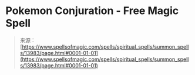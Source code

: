 <!--yml

category: 未分类

date: 2024-06-12 18:52:43

-->

# Pokemon Conjuration - Free Magic Spell

> 来源：[https://www.spellsofmagic.com/spells/spiritual_spells/summon_spells/13983/page.html#0001-01-01](https://www.spellsofmagic.com/spells/spiritual_spells/summon_spells/13983/page.html#0001-01-01)
